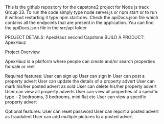 This is the github repository for the capstone2 project for Node js track Group 33. To run the code simply type node server.js or npm start or to run it without restarting it type npm start:dev. Check the apiDocs.json file which contains all the endpoints that are present in the application. You can find the apiDocs.json file in the src/api folder

PROJECT DETAILS:
ApexHauz
second Capstone
BUILD A PRODUCT: ApexHauz

Project Overview

ApexHauz is a platform where people can create and/or search properties for sale or rent

Required features:
User can sign up
User can sign in
User can post a property advert
User can update the details of a property advert
User can mark  his/her posted advert as sold
User can delete his/her property advert
User can view all property adverts
User can view all properties of a specific type - 2 bedrooms, 3 bedrooms, mini flat etc
User can view a specific property advert

Optional features:
User can reset password
User can report a posted advert as fraudulent
User can add multiple pictures to a posted advert

